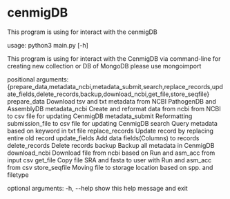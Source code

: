 # cenmigDB
This program is using for interact with the cenmigDB

usage: python3 main.py [-h]
           
This program is using for interact with the CenmigDB via command-line for creating new collection or DB of MongoDB
please use mongoimport

positional arguments:
  {prepare_data,metadata_ncbi,metadata_submit,search,replace_records,update_fields,delete_records,backup,download_ncbi,get_file,store_seqfile}
    prepare_data        Download tsv and txt metadata from NCBI PathogenDB and AssemblyDB
    metadata_ncbi       Create and reformat data from ncbi from NCBI to csv file for updating CenmigDB
    metadata_submit     Reformatting submission_file to csv file for updating CenmigDB
    search              Query metadata based on keyword in txt file
    replace_records     Update record by replacing entire old record
    update_fields       Add data fields(Columns) to records
    delete_records      Delete records
    backup              Backup all metadata in CenmigDB
    download_ncbi       Download file from ncbi based on Run and asm_acc from input csv
    get_file            Copy file SRA and fasta to user with Run and asm_acc from csv
    store_seqfile       Moving file to storage location based on spp. and filetype

optional arguments:
  -h, --help            show this help message and exit
